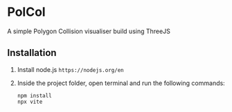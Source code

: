 # PolCol
A simple Polygon Collision visualiser build using ThreeJS

## Installation
1. Install node.js `https://nodejs.org/en`
2. Inside the project folder, open terminal and run the following commands:


    ```
    npm install
    npx vite
    ```

